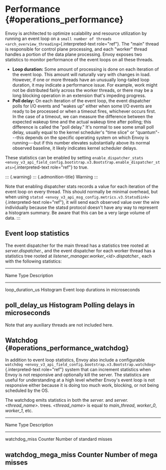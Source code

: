 Performance {#operations_performance}
===========

Envoy is architected to optimize scalability and resource utilization by
running an event loop on a
`small number of threads <arch_overview_threading>`{.interpreted-text
role="ref"}. The \"main\" thread is responsible for control plane
processing, and each \"worker\" thread handles a portion of the data
plane processing. Envoy exposes two statistics to monitor performance of
the event loops on all these threads.

-   **Loop duration:** Some amount of processing is done on each
    iteration of the event loop. This amount will naturally vary with
    changes in load. However, if one or more threads have an unusually
    long-tailed loop duration, it may indicate a performance issue. For
    example, work might not be distributed fairly across the worker
    threads, or there may be a long blocking operation in an extension
    that\'s impeding progress.
-   **Poll delay:** On each iteration of the event loop, the event
    dispatcher polls for I/O events and \"wakes up\" either when some
    I/O events are ready to be processed or when a timeout fires,
    whichever occurs first. In the case of a timeout, we can measure the
    difference between the expected wakeup time and the actual wakeup
    time after polling; this difference is called the \"poll delay.\"
    It\'s normal to see some small poll delay, usually equal to the
    kernel scheduler\'s \"time slice\" or \"quantum\"\-\--this depends
    on the specific operating system on which Envoy is running\-\--but
    if this number elevates substantially above its normal observed
    baseline, it likely indicates kernel scheduler delays.

These statistics can be enabled by setting
`enable_dispatcher_stats <envoy_v3_api_field_config.bootstrap.v3.Bootstrap.enable_dispatcher_stats>`{.interpreted-text
role="ref"} to true.

::: {.warning}
::: {.admonition-title}
Warning
:::

Note that enabling dispatcher stats records a value for each iteration
of the event loop on every thread. This should normally be minimal
overhead, but when using
`statsd <envoy_v3_api_msg_config.metrics.v3.StatsdSink>`{.interpreted-text
role="ref"}, it will send each observed value over the wire individually
because the statsd protocol doesn\'t have any way to represent a
histogram summary. Be aware that this can be a very large volume of
data.
:::

Event loop statistics
---------------------

The event dispatcher for the main thread has a statistics tree rooted at
*server.dispatcher.*, and the event dispatcher for each worker thread
has a statistics tree rooted at
*listener\_manager.worker\_\<id\>.dispatcher.*, each with the following
statistics:

  --------------------------------------------------------------------------
  Name                 Type              Description
  -------------------- ----------------- -----------------------------------
  loop\_duration\_us   Histogram         Event loop durations in
                                         microseconds

  poll\_delay\_us      Histogram         Polling delays in microseconds
  --------------------------------------------------------------------------

Note that any auxiliary threads are not included here.

Watchdog {#operations_performance_watchdog}
--------

In addition to event loop statistics, Envoy also include a configurable
`watchdog <envoy_v3_api_field_config.bootstrap.v3.Bootstrap.watchdog>`{.interpreted-text
role="ref"} system that can increment statistics when Envoy is not
responsive and optionally kill the server. The statistics are useful for
understanding at a high level whether Envoy\'s event loop is not
responsive either because it is doing too much work, blocking, or not
being scheduled by the OS.

The watchdog emits statistics in both the *server.* and
*server.\<thread\_name\>.* trees. *\<thread\_name\>* is equal to
*main\_thread*, *worker\_0*, *worker\_1*, etc.

  ----------------------------------------------------------------------------
  Name                   Type              Description
  ---------------------- ----------------- -----------------------------------
  watchdog\_miss         Counter           Number of standard misses

  watchdog\_mega\_miss   Counter           Number of mega misses
  ----------------------------------------------------------------------------
